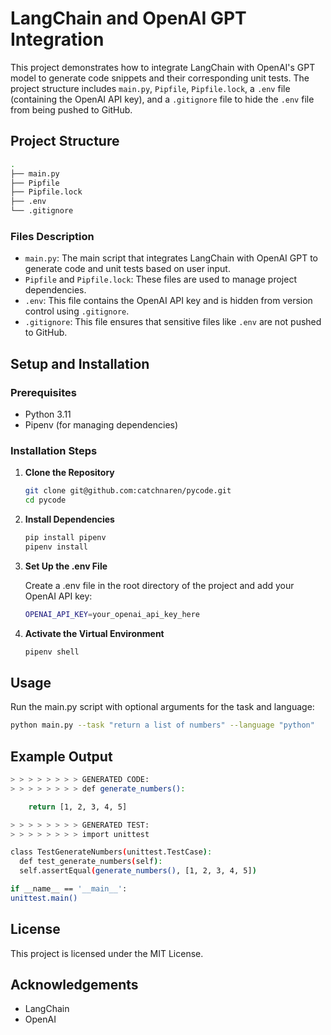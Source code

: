 # LangChain and OpenAI GPT Integration

This project demonstrates how to integrate LangChain with OpenAI's GPT model to generate code snippets and their corresponding unit tests. The project structure includes `main.py`, `Pipfile`, `Pipfile.lock`, a `.env` file (containing the OpenAI API key), and a `.gitignore` file to hide the `.env` file from being pushed to GitHub.

## Project Structure

```sh
.
├── main.py
├── Pipfile
├── Pipfile.lock
├── .env
└── .gitignore
```

### Files Description

- `main.py`: The main script that integrates LangChain with OpenAI GPT to generate code and unit tests based on user input.
- `Pipfile` and `Pipfile.lock`: These files are used to manage project dependencies.
- `.env`: This file contains the OpenAI API key and is hidden from version control using `.gitignore`.
- `.gitignore`: This file ensures that sensitive files like `.env` are not pushed to GitHub.

## Setup and Installation

### Prerequisites

- Python 3.11
- Pipenv (for managing dependencies)

### Installation Steps

1. **Clone the Repository**

   ```bash
   git clone git@github.com:catchnaren/pycode.git
   cd pycode

   ```

2. **Install Dependencies**

   ```bash
   pip install pipenv
   pipenv install
   ```

3. **Set Up the .env File**

   Create a .env file in the root directory of the project and add your OpenAI API key:

   ```sh
   OPENAI_API_KEY=your_openai_api_key_here
   ```

4. **Activate the Virtual Environment**

   ```bash
   pipenv shell
   ```

## Usage

Run the main.py script with optional arguments for the task and language:

```bash
python main.py --task "return a list of numbers" --language "python"
```

## Example Output

```bash
> > > > > > > > GENERATED CODE:
> > > > > > > > def generate_numbers():

    return [1, 2, 3, 4, 5]

> > > > > > > > GENERATED TEST:
> > > > > > > > import unittest

class TestGenerateNumbers(unittest.TestCase):
  def test_generate_numbers(self):
  self.assertEqual(generate_numbers(), [1, 2, 3, 4, 5])

if __name__ == '__main__':
unittest.main()
```

## License

This project is licensed under the MIT License.

## Acknowledgements

- LangChain
- OpenAI
